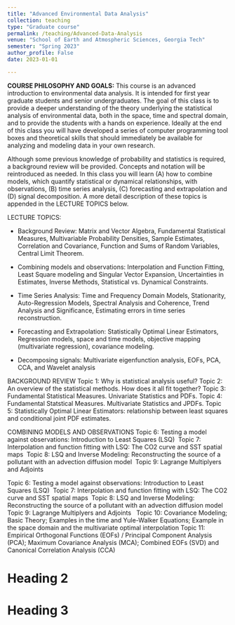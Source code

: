 ```yaml
---
title: "Advanced Environmental Data Analysis"
collection: teaching
type: "Graduate course"
permalink: /teaching/Advanced-Data-Analysis
venue: "School of Earth and Atmospheric Sciences, Georgia Tech"
semester: "Spring 2023"
author_profile: False
date: 2023-01-01

---
```



**COURSE PHILOSOPHY AND GOALS:** This course is an advanced introduction to environmental data analysis. It is intended for first year graduate students and senior undergraduates. The goal of this class is to provide a deeper understanding of the theory underlying the statistical analysis of environmental data, both in the space, time and spectral domain, and to provide the students with a hands on experience. Ideally at the end of this class you will have developed a series of computer programming tool boxes and theoretical skills that should immediately be available for analyzing and modeling data in your own research. 

Although some previous knowledge of probability and statistics is required, a background review will be provided. Concepts and notation will be reintroduced as needed. In this class you will learn (A) how to combine models, which quantify statistical or dynamical relationships, with observations, (B) time series analysis, (C) forecasting and extrapolation and (D) signal decomposition. A more detail description of these topics is appended in the LECTURE TOPICS below.

LECTURE TOPICS:
* Background Review: Matrix and Vector Algebra, Fundamental Statistical Measures, Multivariable Probability Densities, Sample Estimates, Correlation and Covariance, Function and Sums of Random Variables, Central Limit Theorem. 
 
* Combining models and observations: Interpolation and Function Fitting, Least Square modeling and Singular Vector Expansion, Uncertainties in Estimates, Inverse Methods, Statistical vs. Dynamical Constraints.

* Time Series Analysis: Time and Frequency Domain Models, Stationarity, Auto-Regression Models, Spectral Analysis and Coherence, Trend Analysis and Significance, Estimating errors in time series reconstruction.

* Forecasting and Extrapolation: Statistically Optimal Linear Estimators, Regression models, space and time models, objective mapping (multivariate regression), covariance modeling.

* Decomposing signals: Multivariate eigenfunction analysis, EOFs, PCA, CCA, and Wavelet analysis


BACKGROUND REVIEW
Topic 1: Why is statistical analysis useful?
Topic 2: An overview of the statistical methods. How does it all fit together? 
Topic 3: Fundamental Statistical Measures. Univariate Statistics and PDFs.
Topic 4: Fundamental Statstical Measures. Multivariate Statistics and JPDFs.
Topic 5: Statistically Optimal Linear Estimators: relationship between least squares and conditional joint PDF estimates.  

COMBINING MODELS AND OBSERVATIONS
Topic 6: Testing a model against observations: Introduction to Least Squares (LSQ) 
Topic 7: Interpolation and function fitting with LSQ: The CO2 curve and SST spatial maps 
Topic 8: LSQ and Inverse Modeling: Reconstructing the source of a pollutant with an advection diffusion model 
Topic 9: Lagrange Multiplyers and Adjoints  

Topic 6: Testing a model against observations: Introduction to Least Squares (LSQ) 
Topic 7: Interpolation and function fitting with LSQ: The CO2 curve and SST spatial maps 
Topic 8: LSQ and Inverse Modeling: Reconstructing the source of a pollutant with an advection diffusion model 
Topic 9: Lagrange Multiplyers and Adjoints  
Topic 10: Covariance Modeling; Basic Theory; Examples in the time and Yule-Walker Equations; Example in the space domain and the multivariate optimal interpolation
Topic 11: Empirical Orthogonal Functions (EOFs) / Principal Component Analysis (PCA); Maximum Covariance Analysis (MCA); Combined EOFs (SVD) and Canonical Correlation Analysis (CCA)

Heading 2
======

Heading 3
======